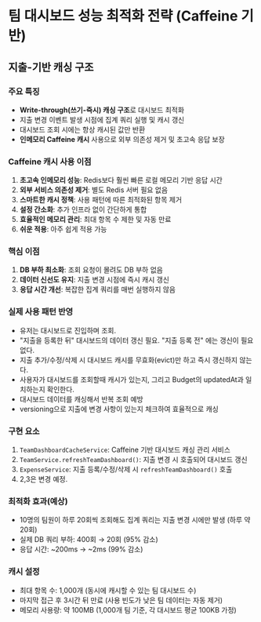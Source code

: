  # 팀 대시보드 성능 최적화 전략 (Caffeine 기반)

## 지출-기반 캐싱 구조

### 주요 특징

- **Write-through(쓰기-즉시) 캐싱 구조**로 대시보드 최적화
- 지출 변경 이벤트 발생 시점에 집계 쿼리 실행 및 캐시 갱신
- 대시보드 조회 시에는 항상 캐시된 값만 반환
- **인메모리 Caffeine 캐시** 사용으로 외부 의존성 제거 및 초고속 응답 보장

### Caffeine 캐시 사용 이점

1. **초고속 인메모리 성능**: Redis보다 훨씬 빠른 로컬 메모리 기반 응답 시간
2. **외부 서비스 의존성 제거**: 별도 Redis 서버 필요 없음
3. **스마트한 캐시 정책**: 사용 패턴에 따른 최적화된 항목 제거
4. **설정 간소화**: 추가 인프라 없이 간단하게 통합
5. **효율적인 메모리 관리**: 최대 항목 수 제한 및 자동 만료
6. **쉬운 적용**: 아주 쉽게 적용 가능

### 핵심 이점

1. **DB 부하 최소화**: 조회 요청이 몰려도 DB 부하 없음
2. **데이터 신선도 유지**: 지출 변경 시점에 즉시 캐시 갱신
3. **응답 시간 개선**: 복잡한 집계 쿼리를 매번 실행하지 않음

### 실제 사용 패턴 반영

- 유저는 대시보드로 진입하며 조회. 
- "지출을 등록한 뒤" 대시보드의 데이터 갱신 필요. "지출 등록 전" 에는 갱신이 필요 없다.
- 지출 추가/수정/삭제 시 대시보드 캐시를 무효화(evict)만 하고 즉시 갱신하지 않는다.
- 사용자가 대시보드를 조회할때 캐시가 있는지, 그리고 Budget의 updatedAt과 일치하는지 확인한다.
- 대시보드 데이터를 캐싱해서 반복 조회 예방
- versioning으로 지출에 변경 사항이 있는지 체크하여 효율적으로 캐싱 

### 구현 요소

1. `TeamDashboardCacheService`: Caffeine 기반 대시보드 캐싱 관리 서비스
2. `TeamService.refreshTeamDashboard()`: 지출 변경 시 호출되어 대시보드 갱신
3. `ExpenseService`: 지출 등록/수정/삭제 시 `refreshTeamDashboard()` 호출
4. 2,3은 변경 예정.

### 최적화 효과(예상)

- 10명의 팀원이 하루 20회씩 조회해도 집계 쿼리는 지출 변경 시에만 발생 (하루 약 20회)
- 실제 DB 쿼리 부하: 400회 → 20회 (95% 감소)
- 응답 시간: ~200ms → ~2ms (99% 감소)

### 캐시 설정

- 최대 항목 수: 1,000개 (동시에 캐시할 수 있는 팀 대시보드 수)
- 마지막 접근 후 3시간 뒤 만료 (사용 빈도가 낮은 팀 데이터는 자동 제거)
- 메모리 사용량: 약 100MB (1,000개 팀 기준, 각 대시보드 평균 100KB 가정)
